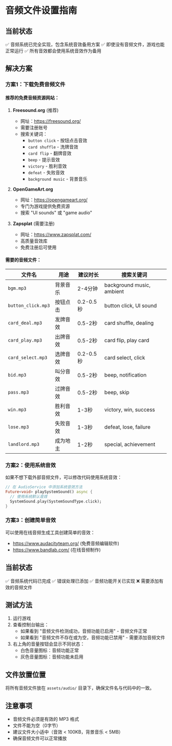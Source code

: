 # 音频文件设置指南

## 当前状态
✅ 音频系统已完全实现，包含系统音效备用方案
✅ 即使没有音频文件，游戏也能正常运行
✅ 所有音效都会使用系统音效作为备用

## 解决方案

### 方案1：下载免费音频文件

#### 推荐的免费音频资源网站：

1. **Freesound.org** (推荐)
   - 网址：https://freesound.org/
   - 需要注册账号
   - 搜索关键词：
     - `button click` - 按钮点击音效
     - `card shuffle` - 洗牌音效
     - `card flip` - 翻牌音效
     - `beep` - 提示音效
     - `victory` - 胜利音效
     - `defeat` - 失败音效
     - `background music` - 背景音乐

2. **OpenGameArt.org**
   - 网址：https://opengameart.org/
   - 专门为游戏提供免费资源
   - 搜索 "UI sounds" 或 "game audio"

3. **Zapsplat** (需要注册)
   - 网址：https://www.zapsplat.com/
   - 高质量音效库
   - 免费注册后可使用

#### 需要的音频文件：

| 文件名 | 用途 | 建议时长 | 搜索关键词 |
|--------|------|----------|------------|
| `bgm.mp3` | 背景音乐 | 2-4分钟 | background music, ambient |
| `button_click.mp3` | 按钮点击 | 0.2-0.5秒 | button click, UI sound |
| `card_deal.mp3` | 发牌音效 | 0.5-2秒 | card shuffle, dealing |
| `card_play.mp3` | 出牌音效 | 0.5-2秒 | card flip, play card |
| `card_select.mp3` | 选牌音效 | 0.2-0.5秒 | card select, click |
| `bid.mp3` | 叫分音效 | 0.5-2秒 | beep, notification |
| `pass.mp3` | 过牌音效 | 0.5-2秒 | beep, skip |
| `win.mp3` | 胜利音效 | 1-3秒 | victory, win, success |
| `lose.mp3` | 失败音效 | 1-3秒 | defeat, lose, failure |
| `landlord.mp3` | 成为地主 | 1-2秒 | special, achievement |

### 方案2：使用系统音效

如果不想下载外部音频文件，可以修改代码使用系统音效：

```dart
// 在 AudioService 中添加系统音效方法
Future<void> playSystemSound() async {
  // 使用系统默认音效
  SystemSound.play(SystemSoundType.click);
}
```

### 方案3：创建简单音效

可以使用在线音频生成工具创建简单的音效：
- https://www.audacityteam.org/ (免费音频编辑软件)
- https://www.bandlab.com/ (在线音频制作)

## 当前状态

✅ 音频系统代码已完成
✅ 错误处理已添加
✅ 音频功能开关已实现
❌ 需要添加有效的音频文件

## 测试方法

1. 运行游戏
2. 查看控制台输出：
   - 如果看到 "音频文件检测成功，音频功能已启用" - 音频文件正常
   - 如果看到 "音频文件不存在或为空，音频功能已禁用" - 需要添加音频文件
3. 右上角的音量按钮会显示不同状态：
   - 白色音量图标：音频功能正常
   - 灰色音量图标：音频功能未启用

## 文件放置位置

将所有音频文件放在 `assets/audio/` 目录下，确保文件名与代码中的一致。

## 注意事项

- 音频文件必须是有效的 MP3 格式
- 文件不能为空（0字节）
- 建议文件大小适中（音效 < 100KB，背景音乐 < 5MB）
- 确保音频文件可以正常播放
